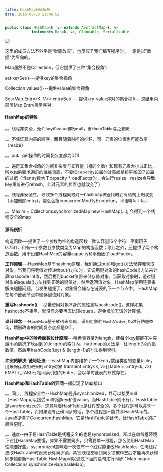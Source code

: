 ```yaml
---
title: HashMap源码解析
date: 2016-08-03 21:46:52
---
```

```java
public class HashMap<k, v> extends AbstractMap<k, v>
            implements Map<k, v>, Cloneable, Serializable
```
![](http://i4.buimg.com/595056/58a2e62d17df8c1e.png)

这里的成员方法不外乎是“增删改查”，也反应了我们编写程序时，一定是以”数据“为导向的。

Map虽然不是Collection，但它提供了三种“集合视角”:

set<K> keySet()---提供key的集合视角

Collection<V> values()---提供value的集合视角

Set<Map.Entry<K, V>> entrySet()---提供key-value序对的集合视角，这里用内部类Map.Entry表示序对
#### HashMap的特性
。。线程非安全，允许key和value都为null，而HashTable与之相反

。。不保证其内部的顺序，而且随着时间的推移，同一元素的位置也可能改变（resize）

。。put、get操作的时间复杂度都为O(1)

。。遍历其集合视角的时间复杂度与其容量（槽的个数）和现有元素大小成正比，所以如果要求遍历的性能很高，不要把capacity设置的过高或是把平衡因子设置的过低（当entry数大于capacity * loadFactor时，会进行resize，resize会导致key重新进行rehash，此时元素的位置也就改变了）

。。线程非安全性，导致多个线程同时对一hashmap做迭代时若有结构上的改变（添加删除entry)，那么会报concurrentModifyException，术语叫fail-fast

。。Map m = Collections.synchronizedMap(new HashMap(...); 会得到一个线程安全的map
#### 源码剖析
构造函数---提供了一个参数为空的构造函数（默认容量16个字符，平衡因子0.75f），和有一个参数且参数类型为Map的构造函数；除此之外，还提供了两个构造函数，用于设置HashMap的容量capacity和平衡因子loadFactor。

**工作原理**---HashMap基于hashing原理，我们通过put()和get()方法储存和获取对象。当我们将键值对传递给put()方法时，它调用键对象的hashCode()方法来计算hashcode  int值，然后找到bucket位置来储存值对象。当获取对象时，通过键对象的equals()方法找到正确的键值对，然后返回值对象。HashMap使用链表来解决碰撞问题，当发生碰撞了，对象将会储存在链表的下一个节点中。 HashMap在每个链表节点中储存键值对对象。

**重写hashcode()**---尽量使用对象本身的属性重写hashcode()，这样如果hashcode不相等，就没有必要再去比较equals，避免增加无谓的计算量。

**设计理念**---HashMap基于散列表实现，采用对象的HashCode可以进行快速查询，增删改查的时间复杂度都是O(1)。

**HashMap中的哈希函数设计原理**---哈希表容量为length，使每个key都能在冲突最小的情况下映射到[0,length)的索引内，hashmap的方法是--让length为2的指数倍，然后用hashCode(key) & (length-1)的方法得到索引。

**冲突的解决-链地址法**---HashMap内部维护了一个Entry数组类型的变量table，用来保存添加进来的Entry对象  transient Entry<k, v>[] table = (Entry<k, v>) EMPTY_TABLE;
相同索引值的Entry，会以单向链表的形式存在。

**HashMap和HashTable的异同**--都实现了Map接口

。。同步，线程安全性--HashMap是非synchronized，并可以接受null（HashMap可以接受null的键key和值value，而HashTable则不行），HashTable是synchronized的，这意味着HashTable是线程安全的，多个线程是可以共享一个HashTable，而如果没有正确同步的话，多个线程是不能共享HashMap的。Java5提供了ConcurrentHashMap，它是HashTable的替代，比HashTable的扩展性更好。

。。速度--由于是HashTable是线程安全的也是synchronized，所以在单线程环境下它比HashMap要慢，如果不需要同步，只需要单一线程，那么使用HashMap性能要好些。sychronized意味着一次仅有一个线程能更改HashTable，任何线程更改HashTable时首先获得同步锁，其它线程要等到同步锁被释放后才能再次获得同步锁更新HashTable
HashMap可以通过下面的语句进行同步：Map map = Collections.synchronizeMap(hashMap);